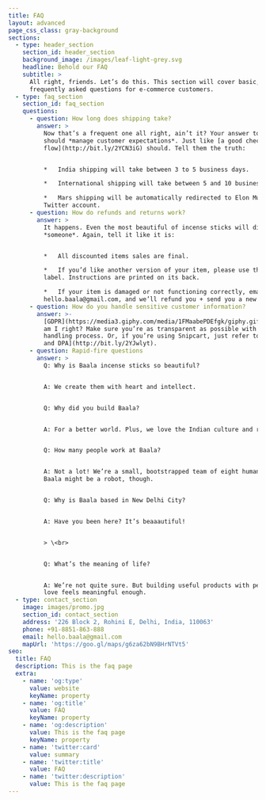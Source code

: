 ```yaml
---
title: FAQ
layout: advanced
page_css_class: gray-background
sections:
  - type: header_section
    section_id: header_section
    background_image: /images/leaf-light-grey.svg
    headline: Behold our FAQ
    subtitle: >
      All right, friends. Let’s do this. This section will cover basic,
      frequently asked questions for e-commerce customers.
  - type: faq_section
    section_id: faq_section
    questions:
      - question: How long does shipping take?
        answer: >
          Now that’s a frequent one all right, ain’t it? Your answer to this
          should *manage customer expectations*. Just like [a good checkout
          flow](http://bit.ly/2YCN3iG) should. Tell them the truth:


          *   India shipping will take between 3 to 5 business days.

          *   International shipping will take between 5 and 10 business days.

          *   Mars shipping will be automatically redirected to Elon Musk’s
          Twitter account.
      - question: How do refunds and returns work?
        answer: >
          It happens. Even the most beautiful of incense sticks will disappoint
          *someone*. Again, tell it like it is:


          *   All discounted items sales are final.

          *   If you’d like another version of your item, please use the return
          label. Instructions are printed on its back.

          *   If your item is damaged or not functioning correctly, email us at
          hello.baala@gmail.com, and we’ll refund you + send you a new one ASAP!
      - question: How do you handle sensitive customer information?
        answer: >-
          [GDPR](https://media3.giphy.com/media/1FMaabePDEfgk/giphy.gif?cid=790b76115d1fc3ed7656643632f4131f&rid=giphy.gif),
          am I right? Make sure you’re as transparent as possible with your data
          handling process. Or, if you’re using Snipcart, just refer to [our ToS
          and DPA](http://bit.ly/2YJwlyt).
      - question: Rapid-fire questions
        answer: >
          Q: Why is Baala incense sticks so beautiful?


          A: We create them with heart and intellect.


          Q: Why did you build Baala?


          A: For a better world. Plus, we love the Indian culture and religion.


          Q: How many people work at Baala?


          A: Not a lot! We’re a small, bootstrapped team of eight human beings.
          Baala might be a robot, though.


          Q: Why is Baala based in New Delhi City?


          A: Have you been here? It’s beaaautiful!


          > \<br>


          Q: What’s the meaning of life?


          A: We’re not quite sure. But building useful products with people we
          love feels meaningful enough.
  - type: contact_section
    image: images/promo.jpg
    section_id: contact_section
    address: '226 Block 2, Rohini E, Delhi, India, 110063'
    phone: +91-8851-863-888
    email: hello.baala@gmail.com
    mapUrl: 'https://goo.gl/maps/g6za62bN9BHrNTVt5'
seo:
  title: FAQ
  description: This is the faq page
  extra:
    - name: 'og:type'
      value: website
      keyName: property
    - name: 'og:title'
      value: FAQ
      keyName: property
    - name: 'og:description'
      value: This is the faq page
      keyName: property
    - name: 'twitter:card'
      value: summary
    - name: 'twitter:title'
      value: FAQ
    - name: 'twitter:description'
      value: This is the faq page
---
```

